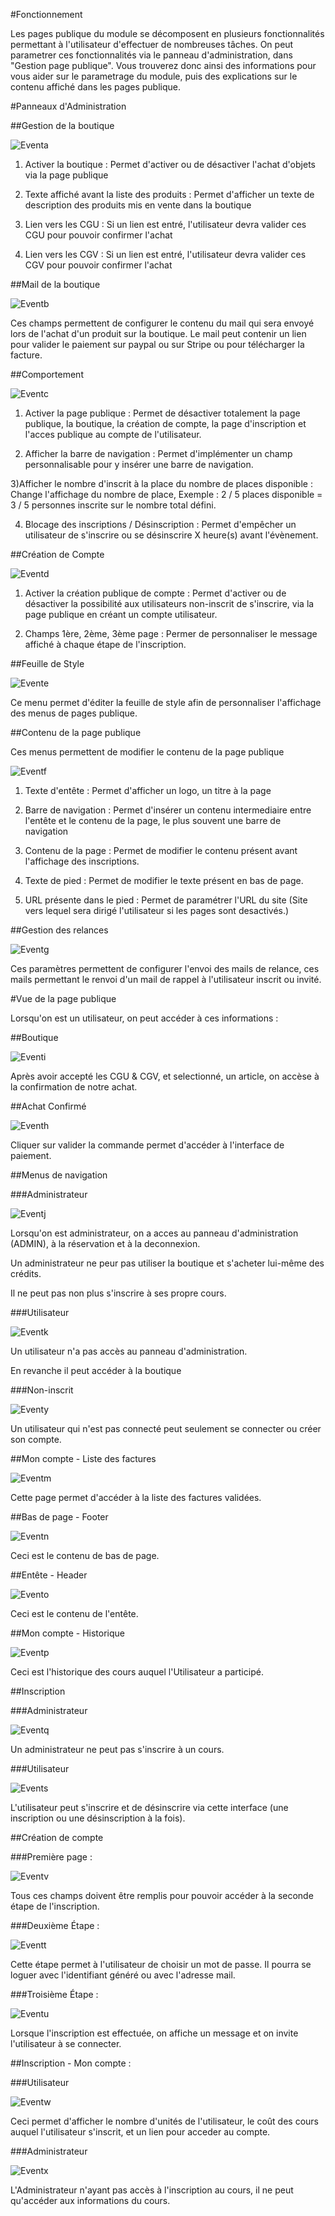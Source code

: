 
#Fonctionnement

Les pages publique du module se décomposent en plusieurs fonctionnalités permettant à l'utilisateur d'effectuer de nombreuses tâches. On peut parametrer ces fonctionnalités via le panneau d'administration, dans "Gestion page publique". Vous trouverez donc ainsi des informations pour vous aider sur le parametrage du module, puis des explications sur le contenu affiché dans les pages publique.

#Panneaux d'Administration

##Gestion de la boutique

![Eventa](img/EventAdminBoutiqueGestion.JPG)

1) Activer la boutique : Permet d'activer ou de désactiver l'achat d'objets via la page publique

2) Texte affiché avant la liste des produits : Permet d'afficher un texte de description des produits mis en vente dans la boutique

3) Lien vers les CGU : Si un lien est entré, l'utilisateur devra valider ces CGU pour pouvoir confirmer l'achat

4) Lien vers les CGV : Si un lien est entré, l'utilisateur devra valider ces CGV pour pouvoir confirmer l'achat

##Mail de la boutique

![Eventb](img/EventAdminBoutiqueMail.jpg)

Ces champs permettent de configurer le contenu du mail qui sera envoyé lors de l'achat d'un produit sur la boutique. Le mail peut contenir un lien pour valider le paiement sur paypal ou sur Stripe ou pour télécharger la facture.

##Comportement

![Eventc](img/EventAdminComportement.jpg)

1) Activer la page publique : Permet de désactiver totalement la page publique, la boutique, la création de compte, la page d'inscription et l'acces publique au compte de l'utilisateur.

2) Afficher la barre de navigation : Permet d'implémenter un champ personnalisable pour y insérer une barre de navigation.

3)Afficher le nombre d'inscrit à la place du nombre de places disponible : Change l'affichage du nombre de place, Exemple : 2 / 5 places disponible = 3 / 5 personnes inscrite sur le nombre total défini.

4) Blocage des inscriptions / Désinscription : Permet d'empêcher un utilisateur de s'inscrire ou se désinscrire X heure(s) avant l'évènement.

##Création de Compte

![Eventd](img/EventAdminCreationCompte.JPG)

1) Activer la création publique de compte : Permet d'activer ou de désactiver la possibilité aux utilisateurs non-inscrit de s'inscrire, via la page publique en créant un compte utilisateur.

2) Champs 1ère, 2ème, 3ème page : Permer de personnaliser le message affiché à chaque étape de l'inscription.

##Feuille de Style

![Evente](img/EventAdminCSS.JPG)

Ce menu permet d'éditer la feuille de style afin de personnaliser l'affichage des menus de pages publique.

##Contenu de la page publique

Ces menus permettent de modifier le contenu de la page publique

![Eventf](img/EventAdminPublicPageContent.jpg)

1) Texte d'entête : Permet d'afficher un logo, un titre à la page

2) Barre de navigation : Permet d'insérer un contenu intermediaire entre l'entête et le contenu de la page, le plus souvent une barre de navigation

3) Contenu de la page : Permet de modifier le contenu présent avant l'affichage des inscriptions.

4) Texte de pied : Permet de modifier le texte présent en bas de page.

5) URL présente dans le pied : Permet de paramétrer l'URL du site (Site vers lequel sera dirigé l'utilisateur si les pages sont desactivés.)

##Gestion des relances

![Eventg](img/EventAdminRelance.jpg)

Ces paramètres permettent de configurer l'envoi des mails de relance, ces mails permettant le renvoi d'un mail de rappel à l'utilisateur inscrit ou invité.

#Vue de la page publique

Lorsqu'on est un utilisateur, on peut accéder à ces informations :

##Boutique

![Eventi](img/EventBoutiqueUserView.JPG)


Après avoir accepté les CGU & CGV, et selectionné, un article, on accèse à la confirmation de notre achat.

##Achat Confirmé

![Eventh](img/EventBoutiqueAchatUserView.JPG)

Cliquer sur valider la commande permet d'accéder à l'interface de paiement.

##Menus de navigation

###Administrateur

![Eventj](img/EventCommandeAdminView.JPG)

Lorsqu'on est administrateur, on a acces au panneau d'administration (ADMIN), à la réservation et à la deconnexion.

Un administrateur ne peur pas utiliser la boutique et s'acheter lui-même des crédits.

Il ne peut pas non plus s'inscrire à ses propre cours.

###Utilisateur

![Eventk](img/EventCommandeUserView.JPG)

Un utilisateur n'a pas accès au panneau d'administration.

En revanche il peut accéder à la boutique

###Non-inscrit

![Eventy](img/EventPanelLogoutView.JPG)

Un utilisateur qui n'est pas connecté peut seulement se connecter ou créer son compte.

##Mon compte - Liste des factures

![Eventm](img/EventFacturesUserView.jpg)

Cette page permet d'accéder à la liste des factures validées.

##Bas de page - Footer

![Eventn](img/EventFooterView.jpg)

Ceci est le contenu de bas de page.

##Entête - Header

![Evento](img/EventHeaderView.jpg)

Ceci est le contenu de l'entête.

##Mon compte - Historique

![Eventp](img/EventHistoriqueUserView.JPG)

Ceci est l'historique des cours auquel l'Utilisateur a participé.

##Inscription

###Administrateur

![Eventq](img/EventInscriptionCoursAdminView.jpg)

Un administrateur ne peut pas s'inscrire à un cours.

###Utilisateur

![Events](img/EventInscriptionCoursUserView.JPG)

L'utilisateur peut s'inscrire et de désinscrire via cette interface (une inscription ou une désinscription à la fois).

##Création de compte

###Première page :

![Eventv](img/EventInscriptionlogout.JPG)

Tous ces champs doivent être remplis pour pouvoir accéder à la seconde étape de l'inscription.

###Deuxième Étape :

![Eventt](img/EventInscriptionEtapeDeuxViewLogout.jpg)

Cette étape permet à l'utilisateur de choisir un mot de passe. Il pourra se loguer avec l'identifiant généré ou avec l'adresse mail.

###Troisième Étape :

![Eventu](img/EventInscriptionEtapeTroisViewLogout.jpg)

Lorsque l'inscription est effectuée, on affiche un message et on invite l'utilisateur à se connecter.

##Inscription - Mon compte :

###Utilisateur

![Eventw](img/EventMonCompteUserView.JPG)

Ceci permet d'afficher le nombre d'unités de l'utilisateur, le coût des cours auquel l'utilisateur s'inscrit, et un lien pour acceder au compte.

###Administrateur

![Eventx](img/EventMonCompteView.JPG)

L'Administrateur n'ayant pas accès à l'inscription au cours, il ne peut qu'accéder aux informations du cours.
